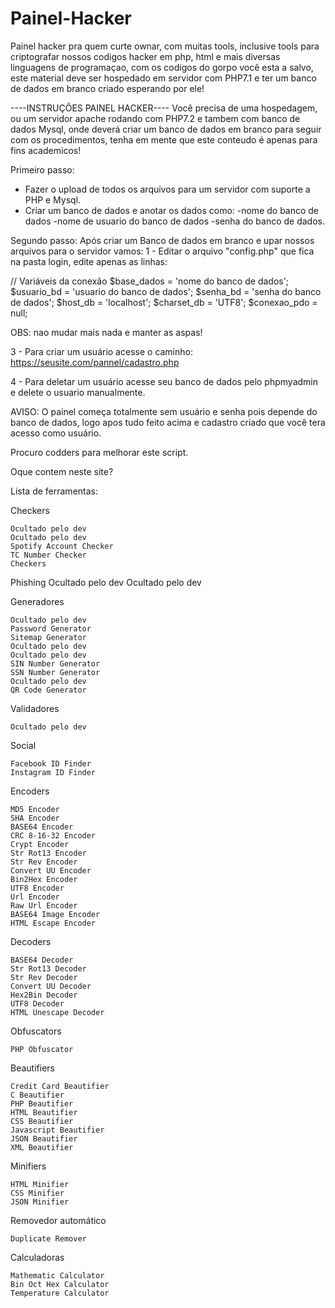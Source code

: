 # Painel-Hacker
Painel hacker pra quem curte ownar, com muitas tools, inclusive tools para criptografar nossos codigos hacker em php, html e mais diversas linguagens de programaçao, com os codigos do gorpo você esta a salvo, este material deve ser hospedado em servidor com PHP7.1 e ter um banco de dados em branco criado esperando por ele!


----INSTRUÇÕES PAINEL HACKER----
Você precisa de uma hospedagem, ou um servidor apache rodando com PHP7.2 e tambem com banco de dados Mysql, onde deverá criar um banco de dados em branco para seguir com os procedimentos, tenha em mente que este conteudo é apenas para fins academicos!

Primeiro passo:
- Fazer o upload de todos os arquivos para um servidor com suporte a PHP e Mysql.
- Criar um banco de dados e anotar os dados como:
-nome do banco de dados
-nome de usuario do banco de dados
-senha do banco de dados.

Segundo passo:
Após criar um Banco de dados em branco e upar nossos arquivos para o servidor vamos:
1 - Editar o arquivo "config.php" que fica na pasta login, edite apenas as linhas:

// Variáveis da conexão
$base_dados  = 'nome do banco de dados';
$usuario_bd  = 'usuario do banco de dados';
$senha_bd    = 'senha do banco de dados';
$host_db     = 'localhost';
$charset_db  = 'UTF8';
$conexao_pdo = null;

OBS: nao mudar mais nada e manter as aspas!

3 - Para criar um usuário  acesse o caminho:
https://seusite.com/pannel/cadastro.php

4 - Para deletar um usuário acesse seu banco de dados
pelo phpmyadmin e delete o usuario manualmente.


AVISO: O painel começa totalmente sem usuário e senha pois depende do banco de dados, logo apos tudo feito acima e cadastro criado que você tera acesso como usuário.

Procuro codders para melhorar este script.


Oque contem neste site?

Lista de ferramentas:

Checkers

    Ocultado pelo dev
    Ocultado pelo dev
    Spotify Account Checker
    TC Number Checker
    Checkers
Phishing
    Ocultado pelo dev
    Ocultado pelo dev
    

Generadores

    Ocultado pelo dev
    Password Generator
    Sitemap Generator
    Ocultado pelo dev
    Ocultado pelo dev
    SIN Number Generator
    SSN Number Generator
    Ocultado pelo dev
    QR Code Generator

Validadores

    Ocultado pelo dev

Social

    Facebook ID Finder
    Instagram ID Finder

Encoders

    MD5 Encoder
    SHA Encoder
    BASE64 Encoder
    CRC 8-16-32 Encoder
    Crypt Encoder
    Str Rot13 Encoder
    Str Rev Encoder
    Convert UU Encoder
    Bin2Hex Encoder
    UTF8 Encoder
    Url Encoder
    Raw Url Encoder
    BASE64 Image Encoder
    HTML Escape Encoder

Decoders

    BASE64 Decoder
    Str Rot13 Decoder
    Str Rev Decoder
    Convert UU Decoder
    Hex2Bin Decoder
    UTF8 Decoder
    HTML Unescape Decoder

Obfuscators

    PHP Obfuscator

Beautifiers

    Credit Card Beautifier
    C Beautifier
    PHP Beautifier
    HTML Beautifier
    CSS Beautifier
    Javascript Beautifier
    JSON Beautifier
    XML Beautifier

Minifiers

    HTML Minifier
    CSS Minifier
    JSON Minifier

Removedor automático

    Duplicate Remover

Calculadoras

    Mathematic Calculator
    Bin Oct Hex Calculator
    Temperature Calculator

